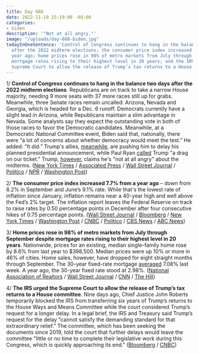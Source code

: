 ```yaml
---
title: Day 660
date: 2022-11-10 15:19:00 -08:00
categories:
- biden
description: '"Not at all angry."'
image: "/uploads/day-660-biden.jpg"
todayInOneSentence: 'Control of Congress continues to hang in the balance two days
  after the 2022 midterm elections; the consumer price index increased 7.7% from a
  year ago; home prices rose in 98% of metro markets from July through September despite
  mortgage rates rising to their highest level in 20 years; and the IRS urged the
  Supreme Court to allow the release of Trump’s tax returns to a House committee. '
---
```


1/ **Control of Congress continues to hang in the balance two days after the 2022 midterm elections**. Republicans are on track to take a narrow House majority, needing 9 more seats with 37 more races still up for grabs. Meanwhile, three Senate races remain uncalled: Arizona, Nevada and Georgia, which is headed for a Dec. 6 runoff. Democrats currently have a slight lead in Arizona, while Republicans maintain a slim advantage in Nevada. Some analysts say they expect the outstanding vote in both of those races to favor the Democratic candidates. Meanwhile, at a Democratic National Committee event, Biden said that, nationally, there were “a lot of concerns about whether democracy would meet the test.” He added: “It did.”  Trump's allies, [meanwhile](https://apnews.com/article/donald-trump-2024-republicans-midterms-43d088c71c2984a66fdbd5c2296f48fc), are pushing him to delay his planned presidential announcement, while Paul Ryan [called](https://www.wisn.com/article/paul-ryan-calls-former-president-donald-trump-drag-on-our-ticket/41917724) Trump "a drag on our ticket." Trump, [however](https://www.axios.com/2022/11/10/trump-midterms-results-not-angry), claims he's "not at all angry" about the midterms. ([New York Times](https://www.nytimes.com/live/2022/11/10/us/election-updates-midterms-results) / [Associated Press](https://apnews.com/article/2022-midterm-elections-arizona-nov-10-007b2d3aab2820016b1e009cdcbd3ecc) / [Wall Street Journal](https://www.wsj.com/articles/gop-inches-closer-to-expected-narrow-house-majority-senate-still-a-toss-up-11668076201) / [Politico](https://www.politico.com/news/2022/11/10/arizona-nevada-midterms-2022-election-update-house-senate-results-00066174) / [NPR](https://www.npr.org/live-updates/midterm-elections-results-congress-house-senate-2022-11-10) / [Washington Post](https://www.washingtonpost.com/politics/2022/11/10/elections-news-house-senate-races/))

2/ **The consumer price index increased 7.7% from a year ago** – down from 8.2% in September and June’s 9.1% rate. While that's the lowest rate of inflation since January, inflation remains near a 40-year high and well above the Fed’s 2% target. The inflation report leaves the Federal Reserve on track to raise rates by 0.50 percentage points in December after four consecutive hikes of 0.75 percentage points. ([Wall Street Journal](https://www.wsj.com/articles/us-inflation-october-2022-consumer-price-index-11668050497) / [Bloomberg](https://www.bloomberg.com/news/articles/2022-11-10/us-inflation-finally-offers-relief-but-there-s-a-long-way-to-go?srnd=premium&sref=MIBMEEoj) / [New York Times](https://www.nytimes.com/live/2022/11/10/business/inflation-cpi-report) / [Washington Post](https://www.washingtonpost.com/business/2022/11/10/inflation-october-economy-fed/) / [CNBC](https://www.cnbc.com/2022/11/10/consumer-prices-rose-0point4percent-in-october-less-than-expected-as-inflation-eases.html) / [Politico](https://www.politico.com/news/2022/11/10/consumer-inflation-00066171) / [CBS News](https://www.cbsnews.com/news/inflation-cpi-consumer-price-index-fell-in-october-77/) / [ABC News](https://abcnews.go.com/Business/forecasters-expect-inflation-cooled-slightly-october/story?id=93006609))

3/ **Home prices rose in 98% of metro markets from July through September despite mortgage rates rising to their highest level in 20 years**. Nationwide, prices for an existing, median single-family home rose by 8.6% from last year to $398,500. Median prices were up 10% or more in 46% of cities. Home sales, however, have dropped for eight straight months through September. The 30-year fixed-rate mortgage [averaged](https://www.cnn.com/2022/11/10/homes/mortgage-rates-november-10/index.html) 7.08% last week. A year ago, the 30-year fixed rate stood at 2.98%. ([National Association of Realtors](https://www.nar.realtor/newsroom/home-prices-rose-year-over-year-in-98-of-metro-areas-in-third-quarter-of-2022) / [Wall Street Journal](https://www.wsj.com/articles/home-price-growth-slows-under-tide-of-rising-mortgage-rates-11668081602?mod=hp_lead_pos3) / [CNN](https://www.cnn.com/2022/11/10/homes/third-quarter-home-prices-nar/index.html) / [The Hill](https://thehill.com/changing-america/sustainability/infrastructure/3729298-home-prices-rise-in-nearly-all-u-s-metros/))

4/ **The IRS urged the Supreme Court to allow the release of Trump’s tax returns to a House committee**. Nine days ago, Chief Justice John Roberts temporarily blocked the IRS from transferring six years of Trump’s returns to the House Ways and Means Committee while the court considered Trump’s request for a longer delay. In a legal brief, the IRS and Treasury said Trump’s request for the delay “cannot satisfy the demanding standard for that extraordinary relief.” The committee, which has been seeking the documents since 2019, told the court that further delays would leave the committee "little or no time to complete their legislative work during this Congress, which is quickly approaching its end." ([Bloomberg](https://www.bloomberg.com/news/articles/2022-11-10/justice-department-urges-supreme-court-to-let-congress-get-trump-tax-returns?sref=MIBMEEoj) / [CNBC](https://www.cnbc.com/2022/11/10/irs-asks-supreme-court-not-to-block-congress-from-getting-trumps-tax-records.html))